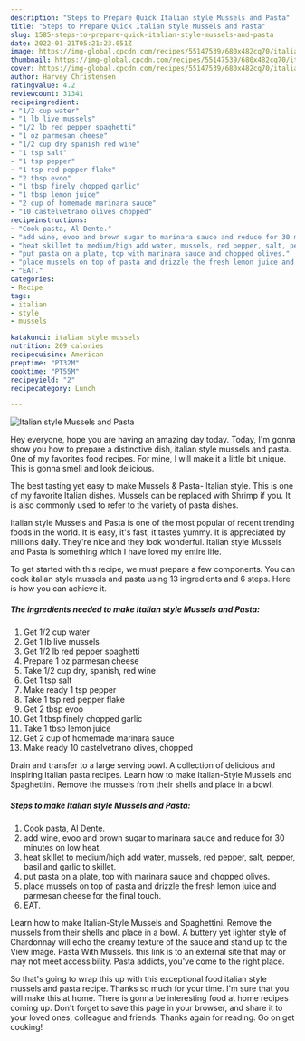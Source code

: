 ```yaml
---
description: "Steps to Prepare Quick Italian style Mussels and Pasta"
title: "Steps to Prepare Quick Italian style Mussels and Pasta"
slug: 1585-steps-to-prepare-quick-italian-style-mussels-and-pasta
date: 2022-01-21T05:21:23.051Z
image: https://img-global.cpcdn.com/recipes/55147539/680x482cq70/italian-style-mussels-and-pasta-recipe-main-photo.jpg
thumbnail: https://img-global.cpcdn.com/recipes/55147539/680x482cq70/italian-style-mussels-and-pasta-recipe-main-photo.jpg
cover: https://img-global.cpcdn.com/recipes/55147539/680x482cq70/italian-style-mussels-and-pasta-recipe-main-photo.jpg
author: Harvey Christensen
ratingvalue: 4.2
reviewcount: 31341
recipeingredient:
- "1/2 cup water"
- "1 lb live mussels"
- "1/2 lb red pepper spaghetti"
- "1 oz parmesan cheese"
- "1/2 cup dry spanish red wine"
- "1 tsp salt"
- "1 tsp pepper"
- "1 tsp red pepper flake"
- "2 tbsp evoo"
- "1 tbsp finely chopped garlic"
- "1 tbsp lemon juice"
- "2 cup of homemade marinara sauce"
- "10 castelvetrano olives chopped"
recipeinstructions:
- "Cook pasta, Al Dente."
- "add wine, evoo and brown sugar to marinara sauce and reduce for 30 minutes on low heat."
- "heat skillet to medium/high add water, mussels, red pepper, salt, pepper, basil and garlic to skillet."
- "put pasta on a plate, top with marinara sauce and chopped olives."
- "place mussels on top of pasta and drizzle the fresh lemon juice and parmesan cheese for the final touch."
- "EAT."
categories:
- Recipe
tags:
- italian
- style
- mussels

katakunci: italian style mussels 
nutrition: 209 calories
recipecuisine: American
preptime: "PT32M"
cooktime: "PT55M"
recipeyield: "2"
recipecategory: Lunch

---
```



![Italian style Mussels and Pasta](https://img-global.cpcdn.com/recipes/55147539/680x482cq70/italian-style-mussels-and-pasta-recipe-main-photo.jpg)

Hey everyone, hope you are having an amazing day today. Today, I'm gonna show you how to prepare a distinctive dish, italian style mussels and pasta. One of my favorites food recipes. For mine, I will make it a little bit unique. This is gonna smell and look delicious.

The best tasting yet easy to make Mussels &amp; Pasta- Italian style. This is one of my favorite Italian dishes. Mussels can be replaced with Shrimp if you. It is also commonly used to refer to the variety of pasta dishes.

Italian style Mussels and Pasta is one of the most popular of recent trending foods in the world. It is easy, it's fast, it tastes yummy. It is appreciated by millions daily. They're nice and they look wonderful. Italian style Mussels and Pasta is something which I have loved my entire life.


To get started with this recipe, we must prepare a few components. You can cook italian style mussels and pasta using 13 ingredients and 6 steps. Here is how you can achieve it.

<!--inarticleads1-->

##### The ingredients needed to make Italian style Mussels and Pasta:

1. Get 1/2 cup water
1. Get 1 lb live mussels
1. Get 1/2 lb red pepper spaghetti
1. Prepare 1 oz parmesan cheese
1. Take 1/2 cup dry, spanish, red wine
1. Get 1 tsp salt
1. Make ready 1 tsp pepper
1. Take 1 tsp red pepper flake
1. Get 2 tbsp evoo
1. Get 1 tbsp finely chopped garlic
1. Take 1 tbsp lemon juice
1. Get 2 cup of homemade marinara sauce
1. Make ready 10 castelvetrano olives, chopped


Drain and transfer to a large serving bowl. A collection of delicious and inspiring Italian pasta recipes. Learn how to make Italian-Style Mussels and Spaghettini. Remove the mussels from their shells and place in a bowl. 

<!--inarticleads2-->

##### Steps to make Italian style Mussels and Pasta:

1. Cook pasta, Al Dente.
1. add wine, evoo and brown sugar to marinara sauce and reduce for 30 minutes on low heat.
1. heat skillet to medium/high add water, mussels, red pepper, salt, pepper, basil and garlic to skillet.
1. put pasta on a plate, top with marinara sauce and chopped olives.
1. place mussels on top of pasta and drizzle the fresh lemon juice and parmesan cheese for the final touch.
1. EAT.


Learn how to make Italian-Style Mussels and Spaghettini. Remove the mussels from their shells and place in a bowl. A buttery yet lighter style of Chardonnay will echo the creamy texture of the sauce and stand up to the View image. Pasta With Mussels. this link is to an external site that may or may not meet accessibility. Pasta addicts, you&#39;ve come to the right place. 

So that's going to wrap this up with this exceptional food italian style mussels and pasta recipe. Thanks so much for your time. I'm sure that you will make this at home. There is gonna be interesting food at home recipes coming up. Don't forget to save this page in your browser, and share it to your loved ones, colleague and friends. Thanks again for reading. Go on get cooking!
